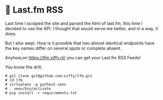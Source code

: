 # :palm_tree: Last.fm RSS
Last time I scraped the site and parsed the html of last.fm, this time I decided to use the API. I thought that would serve me better, and in a way, it does. 

But I also wept. How is it possible that two almost identical endpoints have the key names differ on several spots or complete absent. 

Anyhow,on https://lfm.xiffy.nl/ you can get your Last.fm RSS Feeds!

You know the drill;

```(bash)
# git clone git@github.com:xiffy/lfm.git
# cd lfm
# virtualenv -p python3 venv
# . venv/bin/activate
# pip install -r requirements.txt
```
  
